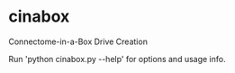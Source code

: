 cinabox
=======

Connectome-in-a-Box Drive Creation

Run 'python cinabox.py --help' for options and usage info.
